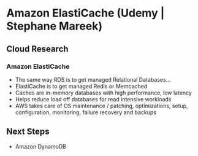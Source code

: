 # Amazon ElastiCache (Udemy | Stephane Mareek)

## Cloud Research

### Amazon ElastiCache

- The same way RDS is to get managed Relational Databases…
- ElastiCache is to get managed Redis or Memcached
- Caches are in-memory databases with high performance, low latency
- Helps reduce load off databases for read intensive workloads
- AWS takes care of OS maintenance / patching, optimizations, setup,
  configuration, monitoring, failure recovery and backups

## Next Steps

- Amazon DynamoDB

